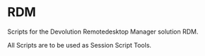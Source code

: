 # RDM
Scripts for the Devolution Remotedesktop Manager solution RDM.

All Scripts are to be used as Session Script Tools.
